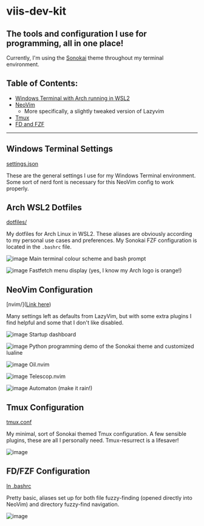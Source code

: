 # viis-dev-kit
## The tools and configuration I use for programming, all in one place!

Currently, I'm using the [Sonokai](https://github.com/sainnhe/sonokai) theme throughout my terminal environment. 

## Table of Contents:
- [Windows Terminal with Arch running in WSL2](#Windows-Terminal-Settings)
- [NeoVim](#NeoVim-Configuration)
    - More specifically, a slightly tweaked version of Lazyvim
- [Tmux](#Tmux-Configuration)
- [FD and FZF](#FD/FZF-Configuration)


---


## Windows Terminal Settings
[settings.json](https://github.com/JackDerksen/viis-dev-kit/blob/main/terminal/settings.json)

These are the general settings I use for my Windows Terminal environment. Some sort of nerd font is necessary for this NeoVim config to work properly.


## Arch WSL2 Dotfiles
[dotfiles/](https://github.com/JackDerksen/viis-dev-kit/tree/main/dotfiles)

My dotfiles for Arch Linux in WSL2. These aliases are obviously according to my personal use cases and preferences. My Sonokai FZF configuration is located in the `.bashrc` file.

![image](https://github.com/user-attachments/assets/f888dc21-1885-49f1-a50b-513712162edf)
Main terminal colour scheme and bash prompt

![image](https://github.com/user-attachments/assets/7aa775e7-914e-46db-b164-9525026ebce8)
Fastfetch menu display (yes, I know my Arch logo is orange!)


## NeoVim Configuration
[nvim/]([Link here](https://github.com/JackDerksen/viis-dev-kit/tree/main/nvim))

Many settings left as defaults from LazyVim, but with some extra plugins I find helpful and some that I don't like disabled.

![image](https://github.com/user-attachments/assets/6d6fa022-cff2-40e5-abf5-5675b554268d)
Startup dashboard

![image](https://github.com/user-attachments/assets/5b27a8ed-794f-4ce5-9328-fc1f2348b701)
Python programming demo of the Sonokai theme and customized lualine

![image](https://github.com/user-attachments/assets/1a19cd1c-40b3-4812-b73d-569a21f355a9)
Oil.nvim

![image](https://github.com/user-attachments/assets/93701f51-d824-494c-b6ce-30c5410b3442)
Telescop.nvim

![image](https://github.com/user-attachments/assets/9cf8de6b-2ad9-44e1-a70e-db970b41e478)
Automaton (make it rain!)


## Tmux Configuration
[tmux.conf](https://github.com/JackDerksen/viis-dev-kit/tree/main/nvim)

My minimal, sort of Sonokai themed Tmux configuration. A few sensible plugins, these are all I personally need. Tmux-resurrect is a lifesaver!

![image](https://github.com/user-attachments/assets/34add692-d939-4b23-80f7-edeceee81679)


## FD/FZF Configuration
[In .bashrc](https://github.com/JackDerksen/viis-dev-kit/blob/main/dotfiles/.bashrc)

Pretty basic, aliases set up for both file fuzzy-finding (opened directly into NeoVim) and directory fuzzy-find navigation.

![image](https://github.com/user-attachments/assets/2c74d0d0-8262-4150-8b61-34f171fbc45a)

